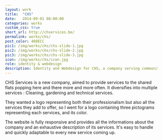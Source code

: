 ```yaml
---
layout: work
title:  "CHS"
date:   2014-09-01 08:00:00
categories: works
custom_css: true
short_url: http://chservices.be/
permalink: works/chs/
post_color: 488ECC
pic1: /img/works/chs/chs-slide-1.jpg
pic2: /img/works/chs/chs-slide-2.jpg
pic3: /img/works/chs/chs-slide-3.jpg
icon: /img/works/chs/icon.jpg
role: identity & webdesign
description: Identity and Webdesign for CHS, a company serving communities
---
```


CHS Services is a new company, aimed to provide services to the shared flats popping here and there more and more often. It diversifies into multiple services : Cleaning, gardening and technical services.

They wanted a logo representing both their professionalism but also all the services they add to offer, so I went for a logo containing three pictograms representing each services, and its color.

The website is fully responsive and provides all the informations about the company and an exhaustive description of its services. It's easy to handle and quickly adaptable to every new service coming up.
